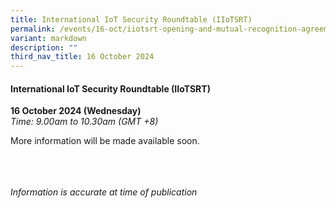 ```yaml
---
title: International IoT Security Roundtable (IIoTSRT)
permalink: /events/16-oct/iiotsrt-opening-and-mutual-recognition-agreement-mra-signing/
variant: markdown
description: ""
third_nav_title: 16 October 2024
---
```

#### **International IoT Security Roundtable (IIoTSRT)**

**16 October 2024 (Wednesday)**  
*Time: 9.00am to 10.30am (GMT +8)*

More information will be made available soon.

<br><br><br>
*Information is accurate at time of publication*